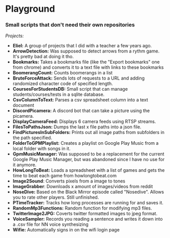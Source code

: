 Playground
===
### Small scripts that don't need their own repositories

*Projects:*
- **Eliel:** A group of projects that I did with a teacher a few years ago.
- **ArrowDetection:** Was supposed to detect arrows from a rythm game. It's pretty bad at doing it tho.
- **Bookmarks:** Takes a bookmarks file (like the "Export bookmarks" one from chrome) and converts it to a text file with links to these bookmarks
- **BoomerangCount:** Counts boomerangs in a list
- **BruteForceAttack:** Sends lots of requests to a URL and adding randomized character code of specified length.
- **CoursesForStudentsDB:** Small script that can manage students/courses/tests in a sqlite database.  
- **CsvColumnToText:** Parses a csv spreadsheet column into a text document
- **DiscordPicamera:** A discord bot that can take a picture using the picamera.
- **DisplayCameraFeed:** Displays 6 camera feeds using RTSP streams. 
- **FilesToPathsJson:** Dumps the last x file paths into a json file.
- **FindPicturesInSubFolders:** Prints out all image paths from subfolders in the path specified.
- **FolderToGPMPlaylist:** Creates a playlist on Google Play Music from a local folder with songs in it.
- **GpmMusicManager:** Was supposed to be a replacement for the current Google Play Music Manager, but was abandoned since I have no use for it anymore.
- **HowLongToBeat:** Loads a spreadsheet with a list of games and gets the time to beat each game from howlongtobeat.com
- **Image2Sound**: Converts pixels from a image to tones
- **ImageGrabber**: Downloads x amount of images/videos from reddit
- **NoseDive:** Based on the Black Mirror episode called "Nosedive". Allows you to rate other players. Still unfinished.
- **PTimeTracker:** Tracks how long processes are running for and saves it.
- **RandomMp3Functions:** Random function for modifying mp3 files.
- **TwitterImage2JPG:** Coverts twitter formatted images to jpeg format.
- **VoiceSampler:** Records you reading a sentence and writes it down into a .csv file for NN voice synthesizing
- **Wifie:** Automatically signs in on the wifi login page 